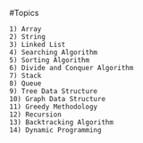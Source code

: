 #Topics 

    1) Array
    2) String
    3) Linked List
    4) Searching Algorithm
    5) Sorting Algorithm
    6) Divide and Conquer Algorithm
    7) Stack
    8) Queue
    9) Tree Data Structure
    10) Graph Data Structure
    11) Greedy Methodology
    12) Recursion
    13) Backtracking Algorithm
    14) Dynamic Programming
